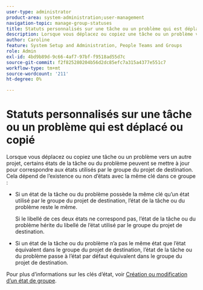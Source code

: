 ```yaml
---
user-type: administrator
product-area: system-administration;user-management
navigation-topic: manage-group-statuses
title: Statuts personnalisés sur une tâche ou un problème qui est déplacé ou copié
description: Lorsque vous déplacez ou copiez une tâche ou un problème vers un autre projet, certains états de la tâche ou du problème peuvent se mettre à jour pour correspondre aux états utilisés par le groupe du projet de destination.
author: Caroline
feature: System Setup and Administration, People Teams and Groups
role: Admin
exl-id: 4bd9b89d-9c66-4af7-97bf-f9518ad55d7c
source-git-commit: f2f825280204b56d2dc85efc7a315a4377e551c7
workflow-type: tm+mt
source-wordcount: '211'
ht-degree: 0%

---
```


# Statuts personnalisés sur une tâche ou un problème qui est déplacé ou copié

Lorsque vous déplacez ou copiez une tâche ou un problème vers un autre projet, certains états de la tâche ou du problème peuvent se mettre à jour pour correspondre aux états utilisés par le groupe du projet de destination. Cela dépend de l’existence ou non d’états avec la même clé dans ce groupe :

* Si un état de la tâche ou du problème possède la même clé qu’un état utilisé par le groupe du projet de destination, l’état de la tâche ou du problème reste le même.

   Si le libellé de ces deux états ne correspond pas, l’état de la tâche ou du problème hérite du libellé de l’état utilisé par le groupe du projet de destination.

* Si un état de la tâche ou du problème n’a pas le même état que l’état équivalent dans le groupe du projet de destination, l’état de la tâche ou du problème passe à l’état par défaut équivalent dans le groupe du projet de destination.

Pour plus d’informations sur les clés d’état, voir [Création ou modification d’un état de groupe](../../../administration-and-setup/manage-groups/manage-group-statuses/create-or-edit-a-group-status.md).
